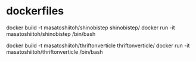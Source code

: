 # dockerfiles

docker build -t  masatoshiitoh/shinobistep shinobistep/
docker run   -it masatoshiitoh/shinobistep /bin/bash

docker build -t  masatoshiitoh/thriftonverticle thriftonverticle/
docker run   -it masatoshiitoh/thriftonverticle /bin/bash

